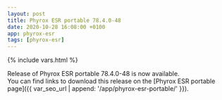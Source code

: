 ```yaml
---
layout: post
title: Phyrox ESR portable 78.4.0-48
date: 2020-10-28 16:08:00 +0100
app: phyrox-esr
tags: [phyrox-esr]
---
```

{% include vars.html %}

Release of Phyrox ESR portable 78.4.0-48 is now available.<br />
You can find links to download this release on the [Phyrox ESR portable page]({{ var_seo_url | append: '/app/phyrox-esr-portable/' }}).
